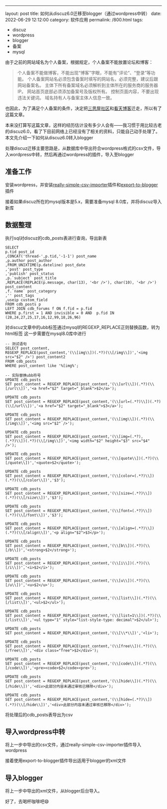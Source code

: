 ---
layout: post
title: 如何从discuz6.0迁移至blogger（通过wordpress中转）
date: 2022-06-29 12:12:00
category: 软件应用
permalink: /800.html
tags:
- discuz
- wordpress
- blogger
- 备案
- mysql

由于之前的网站域名为个人备案，根据规定，个人备案不能放置论坛和博客：

> 个人备案不能做博客，不能出现“博客”字眼，不能有”评论“、“登录”等功能。
> 个人备案网站名必须包含备案时填写的网站名，必须完整，建议后跟网站备案名。
> 主体下所有备案域名必须解析到主体所在的服务商的服务器IP。
> 网站首页底部必须添加备案号及版权所有。
> 控制页面内容，不要出现违法关键词。
> 域名持有人与备案主体人信息一致。

也因此，为了满足个人备案的条件，决定把[三思屋社区](https://3sv.ktsee.net)和[看天博客](https://hi.ktsee.net)迁走，所以有了这篇文章。

本来没打算写这篇文章，这样的经历估计没有多少人会有——我习惯于用比较古老的discuz6.0，看了下目前网络上已经没有了相关的资料，只能自己动手处理了。本文先介绍一下如何从discuz6.0转入blogger

处理discuz迁移主要思路是，从数据库中导出符合wordpress格式的csv文件，导入wordpress中转，然后再通过wordpress的插件，导入至blogger

## 准备工作
安装wordpress，并安装[really-simple-csv-importer](https://wordpress.org/plugins/really-simple-csv-importer/)插件和[export-to-blogger](https://wordpress.org/plugins/export-to-blogger/)插件

接着如果discuz所在的mysql版本是5.x，需要准备mysql 8.0库，并将discuz导入新库

## 数据整理

执行sql对discuz的cdb_posts表进行查询，导出新表
```mysql
SELECT 
p.tid post_id
,CONCAT('thread-',p.tid,'-1-1') post_name
,p.author post_author
,FROM_UNIXTIME(p.dateline) post_date
,'post' post_type
,'publish' post_status
,p.`subject` post_title
,REPLACE(REPLACE(p.message, char(13), '<br />'), char(10), '<br />') post_content
,f.`name` post_category
,'' post_tags
,useip custom_field
FROM cdb_posts p
LEFT JOIN cdb_forums f ON f.fid = p.fid
WHERE p.first = 1 AND invisible = 0 AND  p.fid IN (28,24,27,25,17,16,12,99,18,26,96)
```

对discuz文章中的ubb标签通过mysql的REGEXP_REPLACE正则替换函数，转为html标签
这一步需要在mysql8.0库中进行
```mysql
-- 测试语句
SELECT post_content,
REGEXP_REPLACE(post_content,'(\\[img\\])(.*?)(\\[/img\\])','<img src="$2" />') post_content2
FROM cdb_posts
WHERE post_content like '%[img%';

-- 实际替换ubb符号
UPDATE cdb_posts
SET post_content = REGEXP_REPLACE(post_content,'(\\[url\\])(.*?)(\\[/url\\])','<a href="$2" target="_blank">$2</a>');

UPDATE cdb_posts
SET post_content = REGEXP_REPLACE(post_content,'(\\[url=(.*?)\\])(.*?)(\\[/url\\])','<a href="$2" target="_blank">$3</a>');

UPDATE cdb_posts
SET post_content = REGEXP_REPLACE(post_content,'(\\[img\\])(.*?)(\\[/img\\])','<img src="$2" />');

UPDATE cdb_posts
SET post_content = REGEXP_REPLACE(post_content,'(\\[img=(.*?),(.*?)\\])(.*?)(\\[/img\\])','<img width="$2" height="$3" src="$4" />');

UPDATE cdb_posts
SET post_content = REGEXP_REPLACE(post_content,'(\\[quote\\])(.*?)(\\[/quote\\])','<quote>$2</quote>');

UPDATE cdb_posts
SET post_content = REGEXP_REPLACE(post_content,'(\\[color=(.*?)\\])(.*?)(\\[/color\\])','$3');

UPDATE cdb_posts
SET post_content = REGEXP_REPLACE(post_content,'(\\[size=(.*?)\\])(.*?)(\\[/size\\])','$3');

UPDATE cdb_posts
SET post_content = REGEXP_REPLACE(post_content,'(\\[font=(.*?)\\])(.*?)(\\[/font\\])','$3');

UPDATE cdb_posts
SET post_content = REGEXP_REPLACE(post_content,'(\\[align=(.*?)\\])(.*?)(\\[/align\\])','<p align="$2">$3</p>');

UPDATE cdb_posts
SET post_content = REGEXP_REPLACE(post_content,'(\\[b\\])(.*?)(\\[/b\\])','<strong>$2</strong>');

UPDATE cdb_posts
SET post_content = REGEXP_REPLACE(post_content,'(\\[i\\])(.*?)(\\[/i\\])','<i>$2</i>');

UPDATE cdb_posts
SET post_content = REGEXP_REPLACE(post_content,'(\\[u\\])(.*?)(\\[/u\\])','<u>$2</u>');

UPDATE cdb_posts
SET post_content = REGEXP_REPLACE(post_content,'(\\[list\\])(.*?)(\\[/list\\])','<ul>$2</ul>');

UPDATE cdb_posts
SET post_content = REGEXP_REPLACE(post_content,'(\\[list=1\\])(.*?)(\\[/list\\])','<ul type="1" style="list-style-type: decimal">$2</ul>');

UPDATE cdb_posts
SET post_content = REGEXP_REPLACE(post_content,'(\\[\\*\\])','<li>');

UPDATE cdb_posts
SET post_content = REGEXP_REPLACE(post_content,'(\\[free\\])(.*?)(\\[/free\\])','<div class="free">$2</div>');

UPDATE cdb_posts
SET post_content = REGEXP_REPLACE(post_content,'(\\[code\\])(.*?)(\\[/code\\])','<pre><code>$2</code><pre>');

UPDATE cdb_posts
SET post_content = REGEXP_REPLACE(post_content,'(\\[hide\\])(.*?)(\\[/hide\\])','<div>此部分内容未通过审核已移除</div>');

UPDATE cdb_posts
SET post_content = REGEXP_REPLACE(post_content,'(\\[hide=(.*?)\\])(.*?)(\\[/hide\\])','<div>此部分内容未通过审核已移除</div>');
```

将处理后的cdb_posts表导出为csv

## 导入wordpress中转

将上一步中导出的csv文件，通过really-simple-csv-importer插件导入wordpress

接着使用export-to-blogger插件导出适用于blogger的xml文件

## 导入blogger

将上一步中导出的xml文件，从blogger后台导入。

好了，去喝杯咖啡吧😄